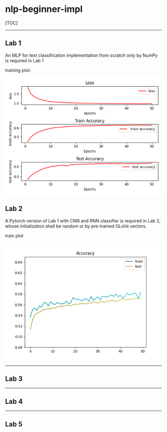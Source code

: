 # nlp-beginner-impl

[TOC]

---

## Lab 1

An MLP for text classification implementation from scratch only by NumPy is required in Lab 1

training plot:

![](./lab1/train50.png)



## Lab 2

A Pytorch version of Lab 1 with CNN and RNN classifier is required in Lab 2, whose initialization shall be random or by pre-trained GLoVe vectors. 

train plot

![](./lab2/plots/cnn_50.png)

---

## Lab 3

---

## Lab 4

---

## Lab 5
